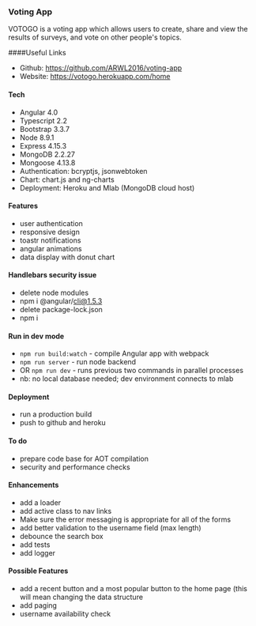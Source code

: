 ### Voting App 

VOTOGO is a voting app which allows users to create, share and view the results of surveys, and vote on other people's topics.

####Useful Links
- Github: https://github.com/ARWL2016/voting-app 
- Website: https://votogo.herokuapp.com/home

#### Tech 
- Angular 4.0 
- Typescript 2.2  
- Bootstrap 3.3.7 
- Node 8.9.1
- Express 4.15.3
- MongoDB 2.2.27
- Mongoose 4.13.8
- Authentication: bcryptjs, jsonwebtoken
- Chart: chart.js and ng-charts
- Deployment: Heroku and Mlab (MongoDB cloud host)

#### Features 
- user authentication 
- responsive design 
- toastr notifications 
- angular animations
- data display with donut chart 

#### Handlebars security issue 
- delete node modules
- npm i @angular/cli@1.5.3 
- delete package-lock.json 
- npm i

#### Run in dev mode
- `npm run build:watch` - compile Angular app with webpack 
- `npm run server` - run node backend
- OR `npm run dev` - runs previous two commands in parallel processes
- nb: no local database needed; dev environment connects to mlab 

#### Deployment 
- run a production build 
- push to github and heroku 

#### To do  
- prepare code base for AOT compilation  
- security and performance checks

#### Enhancements
- add a loader
- add active class to nav links
- Make sure the error messaging is appropriate for all of the forms 
- add better validation to the username field (max length)   
- debounce the search box
- add tests
- add logger

#### Possible Features 
- add a recent button and a most popular button to the home page (this will mean changing the data structure 
- add paging
- username availability check






